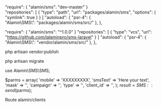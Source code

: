 "require": {
    "alamin/sms": "dev-master"
    }    
 "repositories": [
        {
            "type": "path",
            "url": "packages/alamin/sms",
            "options": {
                "symlink": true
            }
        }
    ]
    "autoload": {
            "psr-4": {  
                "Alamin\\SMS\\": "packages/alamin/sms/src/"
            },
        },
        
"require": {
    "alamin/sms": "^1.0.0"
    }
"repositories": [
        {
            "type": "vcs",
            "url": "https://github.com/ialaminpro/sms-laravel"
        }
    ]
"autoload": {
        "psr-4": {  
            "Alamin\\SMS\\": "vendor/alamin/sms/src/"
        },
    },
        
php artisan vendor:publish

php artisan migrate



use Alamin\SMS\SMS;

$parms = array(
            'mobile' => 'XXXXXXXXX',
            'smsText' => 'Here your text',
            'mask' => '',
            'campaign' => '',
            'type' => '',
            'client_id' => '',
        );
$result = SMS::send($parms);

Route alamin/clients

